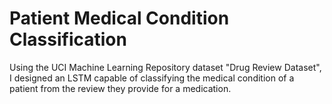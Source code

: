 # Patient Medical Condition Classification

Using the UCI Machine Learning Repository dataset "Drug Review Dataset", I designed an LSTM capable of classifying the medical condition of a patient from the review they provide for a medication.